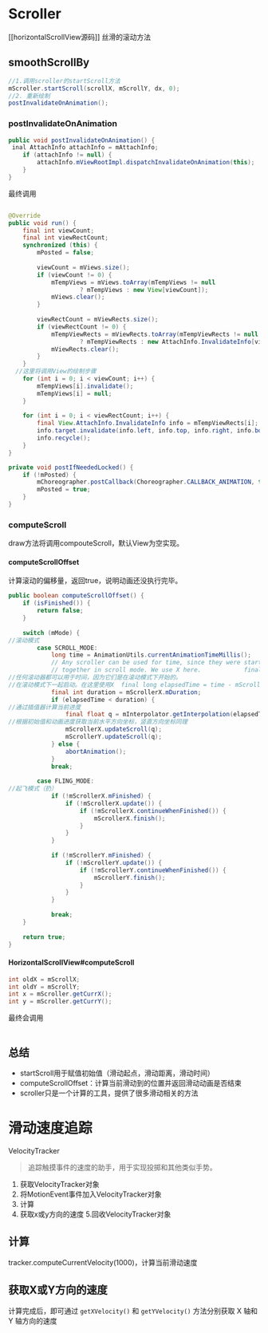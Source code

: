 # Scroller
[[horizontalScrollView源码]]
丝滑的滚动方法
## smoothScrollBy
```java
//1.调用scroller的startScroll方法
mScroller.startScroll(scrollX, mScrollY, dx, 0);  
//2. 重新绘制
postInvalidateOnAnimation();
```
### postInvalidateOnAnimation
```java
public void postInvalidateOnAnimation() {  
 inal AttachInfo attachInfo = mAttachInfo;  
    if (attachInfo != null) {  
        attachInfo.mViewRootImpl.dispatchInvalidateOnAnimation(this);  
    }  
}
```

最终调用
```java

@Override  
public void run() {  
    final int viewCount;  
    final int viewRectCount;  
    synchronized (this) {  
        mPosted = false;  
  
        viewCount = mViews.size();  
        if (viewCount != 0) {  
            mTempViews = mViews.toArray(mTempViews != null  
                    ? mTempViews : new View[viewCount]);  
            mViews.clear();  
        }  
  
        viewRectCount = mViewRects.size();  
        if (viewRectCount != 0) {  
            mTempViewRects = mViewRects.toArray(mTempViewRects != null  
                    ? mTempViewRects : new AttachInfo.InvalidateInfo[viewRectCount]);  
            mViewRects.clear();  
        }  
    }  
  //这里将调用View的绘制步骤
    for (int i = 0; i < viewCount; i++) {  
        mTempViews[i].invalidate();  
        mTempViews[i] = null;  
    }  
  
    for (int i = 0; i < viewRectCount; i++) {  
        final View.AttachInfo.InvalidateInfo info = mTempViewRects[i];  
        info.target.invalidate(info.left, info.top, info.right, info.bottom);  
        info.recycle();  
    }  
}

private void postIfNeededLocked() {  
    if (!mPosted) {  
        mChoreographer.postCallback(Choreographer.CALLBACK_ANIMATION, this, null);  
        mPosted = true;  
    }  
}
```
### computeScroll
draw方法将调用compouteScroll，默认View为空实现。
#### computeScrollOffset
计算滚动的偏移量，返回true，说明动画还没执行完毕。
```java
public boolean computeScrollOffset() {  
    if (isFinished()) {  
        return false;  
    }  
  
    switch (mMode) {  
//滚动模式
        case SCROLL_MODE:  
            long time = AnimationUtils.currentAnimationTimeMillis();  
            // Any scroller can be used for time, since they were started  
            // together in scroll mode. We use X here.            final long elapsedTime = time - mScrollerX.mStartTime;  
//任何滚动器都可以用于时间，因为它们是在滚动模式下开始的。
//在滚动模式下一起启动。在这里使用X  final long elapsedTime = time - mScrollerX.mStartTime
            final int duration = mScrollerX.mDuration;  
            if (elapsedTime < duration) {  
//通过插值器计算当前进度
                final float q = mInterpolator.getInterpolation(elapsedTime / (float) duration);  
//根据初始值和动画进度获取当前水平方向坐标，竖直方向坐标同理
                mScrollerX.updateScroll(q);  
                mScrollerY.updateScroll(q);  
            } else {  
                abortAnimation();  
            }  
            break;  
  
        case FLING_MODE: 
//起飞模式（扔）
            if (!mScrollerX.mFinished) {  
                if (!mScrollerX.update()) {  
                    if (!mScrollerX.continueWhenFinished()) {  
                        mScrollerX.finish();  
                    }  
                }  
            }  
  
            if (!mScrollerY.mFinished) {  
                if (!mScrollerY.update()) {  
                    if (!mScrollerY.continueWhenFinished()) {  
                        mScrollerY.finish();  
                    }  
                }  
            }  
  
            break;  
    }  
  
    return true;  
}
```
#### HorizontalScrollView#computeScroll
```java
int oldX = mScrollX;  
int oldY = mScrollY;  
int x = mScroller.getCurrX();  
int y = mScroller.getCurrY();
```

最终会调用
```java

```
## 总结
- startScroll用于赋值初始值（滑动起点，滑动距离，滑动时间）
- computeScrollOffset：计算当前滑动到的位置并返回滑动动画是否结束
- scroller只是一个计算的工具，提供了很多滑动相关的方法

# 滑动速度追踪
VelocityTracker
> 追踪触摸事件的速度的助手，用于实现投掷和其他类似手势。
1. 获取VelocityTracker对象
2. 将MotionEvent事件加入VelocityTracker对象
3. 计算
4. 获取x或y方向的速度
5.回收VelocityTracker对象

## 计算

tracker.computeCurrentVelocity(1000)，计算当前滑动速度
## 获取X或Y方向的速度
计算完成后，即可通过 `getXVelocity()` 和 `getYVelocity()` 方法分别获取 X 轴和 Y 轴方向的速度